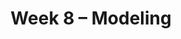 ---
    title: Week 8 – Modeling
    weekNumber: 8
    days:
      - date: 2021-5-16
        events:
          "**LEC 21**{: .label .label-lecture } [Feature Engineering and Modeling](resources/lectures/lec21/lec21.html)":
            "[Ch. 10.1](https://notes.dsc80.com/content/10/intro-modeling.html)"
                
          "**Lab 7**{: .label .label-lab } **[Regular Expressions (due 5/16)](https://github.com/dsc-courses/dsc80-2022-sp/blob/main/labs/07-regex/lab.ipynb)**":
      - date: 2021-5-18
        events:
          "**LEC 22**{: .label .label-lecture } [Modeling and `sklearn`]":
            "[Ch. 10.2](https://notes.dsc80.com/content/10/model-building.html)"
                
          "**DIS 7**{: .label .label-disc } **[Linear Regression and Feature Engineering (due 5/21)](https://github.com/dsc-courses/dsc80-2022-sp/tree/main/discussions/07-linear-reg-features)**":
      - date: 2021-5-19
        events:
          "**PROJ 4**{: .label .label-proj } **[Language Models 🗣 (Checkpoint due 5/19, Project due 5/26)](https://github.com/dsc-courses/dsc80-2022-sp/blob/main/projects/04-language_models/project.ipynb)**":
      - date: 2021-5-20
        events:
          "**LEC 23**{: .label .label-lecture } Pipelines and Model Evaluation`":
            "[Ch. 11.1-11.2](https://notes.dsc80.com/content/11/introduction.html)"
                
---